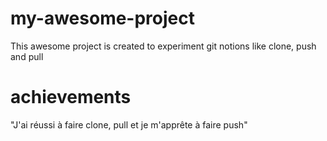 # my-awesome-project
This awesome project is created to experiment git notions like clone, push and pull

# achievements
"J'ai réussi à faire clone, pull et je m'apprête à faire push"
